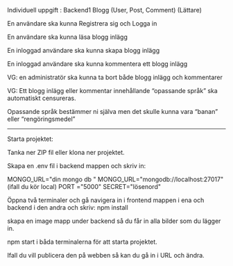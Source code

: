 Individuell uppgift : Backend1
Blogg (User, Post, Comment) (Lättare)

En användare ska kunna Registrera sig och Logga in

En användare ska kunna läsa blogg inlägg

En inloggad användare ska kunna skapa blogg inlägg

En inloggad användare ska kunna kommentera ett blogg inlägg

VG: en administratör ska kunna ta bort både blogg inlägg och kommentarer

VG: Ett blogg inlägg eller kommentar innehållande “opassande språk” ska automatiskt censureras.

Opassande språk bestämmer ni själva men det skulle kunna vara “banan” eller “rengöringsmedel”

*****************************************************************************************************



Starta projektet:


Tanka ner ZIP fil eller klona ner projektet.

Skapa en .env fil i backend mappen och skriv in: 

MONGO_URL="din mongo db "
MONGO_URL="mongodb://localhost:27017" (ifall du kör local)
PORT ="5000"
SECRET="lösenord"

Öppna två terminaler och gå navigera in i frontend mappen i ena och backend i den andra och skriv:
npm install

skapa en image mapp under backend så du får in alla bilder som du lägger in.

npm start i båda terminalerna för att starta projektet.

Ifall du vill publicera den på webben så kan du gå in i URL och ändra.




